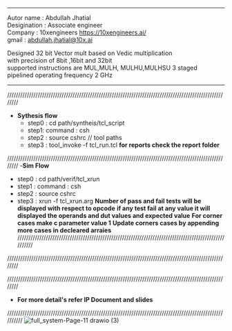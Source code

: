 *******************************************************************************

  Autor name    : Abdullah Jhatial   
  Desigination  : Associate engineer                                                                                                            
  Company       : 10xengineers     https://10xengineers.ai/                                                   
  gmail         : abdullah.jhatial@10x.ai                                               
   
  Designed 32 bit Vector mult based on  Vedic multiplication   
  with precision of 8bit ,16bit and 32bit   
  supported instructions are MUL,MULH, MULHU,MULHSU
  3 staged pipelined 
  operating frequency 2 GHz
    
**************************************************************************************
////////////////////////////////////////////////////////////////////////////////////////////////////////
- **Sythesis flow**
   - step0 : cd path/syntheis/tcl_script
   - step1:  command : csh
   - step2 :  source cshrc    // tool paths
   - step3 :  tool_invoke -f  tcl_run.tcl
   **for reports check the report folder**

////////////////////////////////////////////////////////////////////////////////////////////////////////
-**Sim Flow**
 - step0 : cd path/verif/tcl_xrun
 - step1 : command : csh
 - step2 : source cshrc
 - step3 : xrun -f tcl_xrun.arg
**Number of pass and fail  tests  will be displayed with respect to opcode**
**if any test fail at any value it will displayed the operands and dut values and expected value**
**For corner cases make c parameter value 1**
**Update corners cases by appending more cases in decleared arraies**
//////////////////////////////////////////////////////////////////////////////////////////////////////





////////////////////////////////////////////////////////////////////////////////////////////////////////

////////////////////////////////////////////////////////////////////////////////////////////////////////

- **For more detail's refer IP Document and slides**

//////////////////////////////////////////////////////////////////////////////////////////////////////////
![full_system-Page-11 drawio (3)](https://github.com/user-attachments/assets/2b032dba-a717-4d85-92fc-8acc71fe688b)

